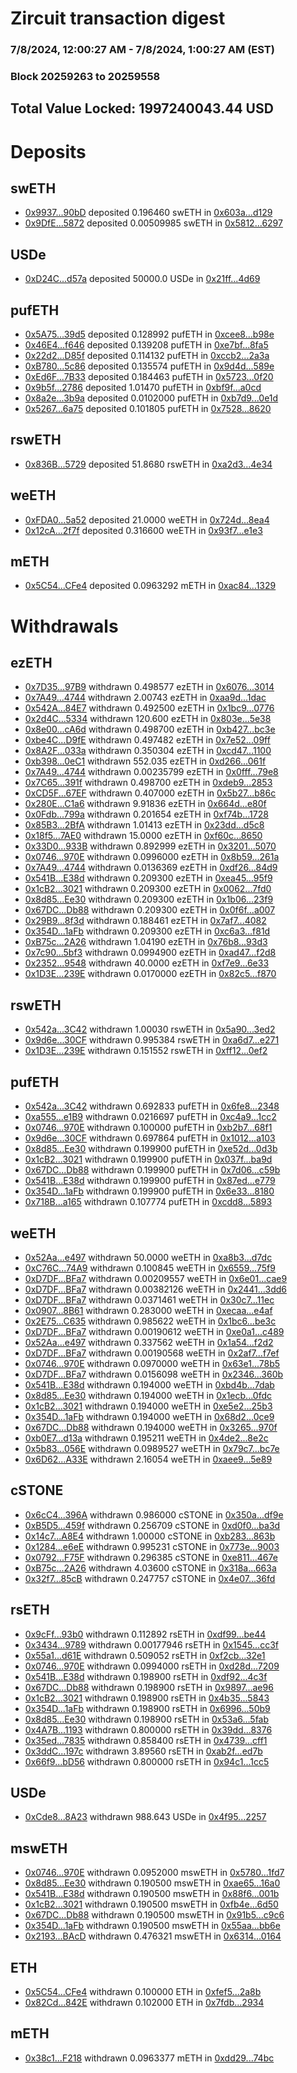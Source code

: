 # Zircuit transaction digest
### 7/8/2024, 12:00:27 AM - 7/8/2024, 1:00:27 AM (EST)
### Block 20259263 to 20259558

## Total Value Locked: 1997240043.44 USD

# Deposits
## swETH
- [0x9937...90bD](https://etherscan.io/address/0x9937586ed30263bAaca9c4D22EcB759073A190bD) deposited 0.196460 swETH in [0x603a...d129](https://etherscan.io/tx/0x9937586ed30263bAaca9c4D22EcB759073A190bD)
- [0x9DfE...5872](https://etherscan.io/address/0x9DfEe19fa2bFc78265D106e7DacA0B6E66555872) deposited 0.00509985 swETH in [0x5812...6297](https://etherscan.io/tx/0x9DfEe19fa2bFc78265D106e7DacA0B6E66555872)
## USDe
- [0xD24C...d57a](https://etherscan.io/address/0xD24Cfe2d0fa81369ca6291c28ac5426e16B6d57a) deposited 50000.0 USDe in [0x21ff...4d69](https://etherscan.io/tx/0xD24Cfe2d0fa81369ca6291c28ac5426e16B6d57a)
## pufETH
- [0x5A75...39d5](https://etherscan.io/address/0x5A75AaAB06CAA7D001B701CFcd8A2a1c1c8039d5) deposited 0.128992 pufETH in [0xcee8...b98e](https://etherscan.io/tx/0x5A75AaAB06CAA7D001B701CFcd8A2a1c1c8039d5)
- [0x46E4...f646](https://etherscan.io/address/0x46E4e458456308373317D459d4A8B1e9345ef646) deposited 0.139208 pufETH in [0xe7bf...8fa5](https://etherscan.io/tx/0x46E4e458456308373317D459d4A8B1e9345ef646)
- [0x22d2...D85f](https://etherscan.io/address/0x22d2ceec4b47f27cc9b08AD34875e6d5c4C3D85f) deposited 0.114132 pufETH in [0xccb2...2a3a](https://etherscan.io/tx/0x22d2ceec4b47f27cc9b08AD34875e6d5c4C3D85f)
- [0xB780...5c86](https://etherscan.io/address/0xB780CA4E79028100e3d81918d71Ec9cc11cC5c86) deposited 0.135574 pufETH in [0x9d4d...589e](https://etherscan.io/tx/0xB780CA4E79028100e3d81918d71Ec9cc11cC5c86)
- [0xEd6F...7B33](https://etherscan.io/address/0xEd6FF2b0309E3858e2ABcd7AF074b929147C7B33) deposited 0.184463 pufETH in [0x5723...0f20](https://etherscan.io/tx/0xEd6FF2b0309E3858e2ABcd7AF074b929147C7B33)
- [0x9b5f...2786](https://etherscan.io/address/0x9b5f36f1290c8d97a3C3cFcF0Ab10183C9002786) deposited 1.01470 pufETH in [0xbf9f...a0cd](https://etherscan.io/tx/0x9b5f36f1290c8d97a3C3cFcF0Ab10183C9002786)
- [0x8a2e...3b9a](https://etherscan.io/address/0x8a2ef8F4451f9C0A705256786B40960465303b9a) deposited 0.0102000 pufETH in [0xb7d9...0e1d](https://etherscan.io/tx/0x8a2ef8F4451f9C0A705256786B40960465303b9a)
- [0x5267...6a75](https://etherscan.io/address/0x5267440CD86F4aC9a331861F7bae4Ae8390A6a75) deposited 0.101805 pufETH in [0x7528...8620](https://etherscan.io/tx/0x5267440CD86F4aC9a331861F7bae4Ae8390A6a75)
## rswETH
- [0x836B...5729](https://etherscan.io/address/0x836B7E7C21B92dF35D56373e758FaA5946795729) deposited 51.8680 rswETH in [0xa2d3...4e34](https://etherscan.io/tx/0x836B7E7C21B92dF35D56373e758FaA5946795729)
## weETH
- [0xFDA0...5a52](https://etherscan.io/address/0xFDA01D4FdE9F9fC1d63ec0B8DE66bc9C50055a52) deposited 21.0000 weETH in [0x724d...8ea4](https://etherscan.io/tx/0xFDA01D4FdE9F9fC1d63ec0B8DE66bc9C50055a52)
- [0x12cA...2f7f](https://etherscan.io/address/0x12cAC2184e9A9179619a4547C3930DEa82d32f7f) deposited 0.316600 weETH in [0x93f7...e1e3](https://etherscan.io/tx/0x12cAC2184e9A9179619a4547C3930DEa82d32f7f)
## mETH
- [0x5C54...CFe4](https://etherscan.io/address/0x5C546E855Fb002Fd0C54d7E8d6F5Bc13D377CFe4) deposited 0.0963292 mETH in [0xac84...1329](https://etherscan.io/tx/0x5C546E855Fb002Fd0C54d7E8d6F5Bc13D377CFe4)
# Withdrawals
## ezETH
- [0x7D35...97B9](https://etherscan.io/address/0x7D358792D24BA5d22893d0755E6F53F140cc97B9) withdrawn 0.498577 ezETH in [0x6076...3014](https://etherscan.io/tx/0x7D358792D24BA5d22893d0755E6F53F140cc97B9)
- [0x7A49...4744](https://etherscan.io/address/0x7A493Be5c2ce014cD049Bf178a1ac0Db1B434744) withdrawn 2.00743 ezETH in [0xaa9d...1dac](https://etherscan.io/tx/0x7A493Be5c2ce014cD049Bf178a1ac0Db1B434744)
- [0x542A...84E7](https://etherscan.io/address/0x542A85b70d6bA12a196cE10B437840B9e2B884E7) withdrawn 0.492500 ezETH in [0x1bc9...0776](https://etherscan.io/tx/0x542A85b70d6bA12a196cE10B437840B9e2B884E7)
- [0x2d4C...5334](https://etherscan.io/address/0x2d4C0f33402C9b6F4aD6f70718D22Da2D4225334) withdrawn 120.600 ezETH in [0x803e...5e38](https://etherscan.io/tx/0x2d4C0f33402C9b6F4aD6f70718D22Da2D4225334)
- [0x8e00...cA6d](https://etherscan.io/address/0x8e009B59D8dc23a2B42CF0DbD37e9b560123cA6d) withdrawn 0.498700 ezETH in [0xb427...bc3e](https://etherscan.io/tx/0x8e009B59D8dc23a2B42CF0DbD37e9b560123cA6d)
- [0xbe4C...D9fE](https://etherscan.io/address/0xbe4C17f5669019828Aa90967b93F93b0179cD9fE) withdrawn 0.497482 ezETH in [0x7e52...09ff](https://etherscan.io/tx/0xbe4C17f5669019828Aa90967b93F93b0179cD9fE)
- [0x8A2F...033a](https://etherscan.io/address/0x8A2FA09530F858D2B064d5539aa755E8b901033a) withdrawn 0.350304 ezETH in [0xcd47...1100](https://etherscan.io/tx/0x8A2FA09530F858D2B064d5539aa755E8b901033a)
- [0xb398...0eC1](https://etherscan.io/address/0xb39862e5287AA1A51dc78F733b15aB65Fa1C0eC1) withdrawn 552.035 ezETH in [0xd266...061f](https://etherscan.io/tx/0xb39862e5287AA1A51dc78F733b15aB65Fa1C0eC1)
- [0x7A49...4744](https://etherscan.io/address/0x7A493Be5c2ce014cD049Bf178a1ac0Db1B434744) withdrawn 0.00235799 ezETH in [0x0fff...79e8](https://etherscan.io/tx/0x7A493Be5c2ce014cD049Bf178a1ac0Db1B434744)
- [0x7C65...391f](https://etherscan.io/address/0x7C65f9b5Bc170d64d8a42238e57E36A9ea65391f) withdrawn 0.498700 ezETH in [0xdeb9...2853](https://etherscan.io/tx/0x7C65f9b5Bc170d64d8a42238e57E36A9ea65391f)
- [0xCD5F...67EF](https://etherscan.io/address/0xCD5Fb139f22c8CC6588F0DaB44a0C307fecF67EF) withdrawn 0.407000 ezETH in [0x5b27...b86c](https://etherscan.io/tx/0xCD5Fb139f22c8CC6588F0DaB44a0C307fecF67EF)
- [0x280E...C1a6](https://etherscan.io/address/0x280E1CC8b4505d7387Fc8e202028A472E221C1a6) withdrawn 9.91836 ezETH in [0x664d...e80f](https://etherscan.io/tx/0x280E1CC8b4505d7387Fc8e202028A472E221C1a6)
- [0x0Fdb...799a](https://etherscan.io/address/0x0FdbF5FE381fBAe2AC5F95757E7e348aa29e799a) withdrawn 0.201654 ezETH in [0xf74b...1728](https://etherscan.io/tx/0x0FdbF5FE381fBAe2AC5F95757E7e348aa29e799a)
- [0x85B3...2BfA](https://etherscan.io/address/0x85B3a0Cc3daA4833840e0bd3a96fE4Ec2A912BfA) withdrawn 1.01413 ezETH in [0x23dd...d5c8](https://etherscan.io/tx/0x85B3a0Cc3daA4833840e0bd3a96fE4Ec2A912BfA)
- [0x18f5...7AE0](https://etherscan.io/address/0x18f50F766d0D5d8E72F176EeAC18814389D77AE0) withdrawn 15.0000 ezETH in [0xf60c...8650](https://etherscan.io/tx/0x18f50F766d0D5d8E72F176EeAC18814389D77AE0)
- [0x33D0...933B](https://etherscan.io/address/0x33D000198dc0Efe031AeE8985A24eCB79872933B) withdrawn 0.892999 ezETH in [0x3201...5070](https://etherscan.io/tx/0x33D000198dc0Efe031AeE8985A24eCB79872933B)
- [0x0746...970E](https://etherscan.io/address/0x0746C3698E2C5b090CaC20492A24D4468fDD970E) withdrawn 0.0996000 ezETH in [0x8b59...261a](https://etherscan.io/tx/0x0746C3698E2C5b090CaC20492A24D4468fDD970E)
- [0x7A49...4744](https://etherscan.io/address/0x7A493Be5c2ce014cD049Bf178a1ac0Db1B434744) withdrawn 0.0136369 ezETH in [0xdf26...84d9](https://etherscan.io/tx/0x7A493Be5c2ce014cD049Bf178a1ac0Db1B434744)
- [0x541B...E38d](https://etherscan.io/address/0x541B93885D1A5a9D4bE83E2f04c6ba6995E4E38d) withdrawn 0.209300 ezETH in [0xea45...95f9](https://etherscan.io/tx/0x541B93885D1A5a9D4bE83E2f04c6ba6995E4E38d)
- [0x1cB2...3021](https://etherscan.io/address/0x1cB274E58771A3cfC09b69Cb3d595Ac2110E3021) withdrawn 0.209300 ezETH in [0x0062...7fd0](https://etherscan.io/tx/0x1cB274E58771A3cfC09b69Cb3d595Ac2110E3021)
- [0x8d85...Ee30](https://etherscan.io/address/0x8d857e6BB30FA779c6e2Bc000A8425cCC6ECEe30) withdrawn 0.209300 ezETH in [0x1b06...23f9](https://etherscan.io/tx/0x8d857e6BB30FA779c6e2Bc000A8425cCC6ECEe30)
- [0x67DC...Db88](https://etherscan.io/address/0x67DC30f36c27ecb10dbEaC04b0E6f20677EdDb88) withdrawn 0.209300 ezETH in [0x0f6f...a007](https://etherscan.io/tx/0x67DC30f36c27ecb10dbEaC04b0E6f20677EdDb88)
- [0x29B9...8f3d](https://etherscan.io/address/0x29B9671B67859308aDb4ABeDF40b84081a588f3d) withdrawn 0.188461 ezETH in [0x7af7...4082](https://etherscan.io/tx/0x29B9671B67859308aDb4ABeDF40b84081a588f3d)
- [0x354D...1aFb](https://etherscan.io/address/0x354Dc54BD73153835EC5CBB139b6D6ba40f11aFb) withdrawn 0.209300 ezETH in [0xc6a3...f81d](https://etherscan.io/tx/0x354Dc54BD73153835EC5CBB139b6D6ba40f11aFb)
- [0xB75c...2A26](https://etherscan.io/address/0xB75c4b7508B3Ae23f33166cE6f5fBc9A45a72A26) withdrawn 1.04190 ezETH in [0x76b8...93d3](https://etherscan.io/tx/0xB75c4b7508B3Ae23f33166cE6f5fBc9A45a72A26)
- [0x7c90...5bf3](https://etherscan.io/address/0x7c90c417232218ade69408b6E176E073e0a55bf3) withdrawn 0.0994900 ezETH in [0xad47...f2d8](https://etherscan.io/tx/0x7c90c417232218ade69408b6E176E073e0a55bf3)
- [0x2352...9548](https://etherscan.io/address/0x23527dC897b0923b6628bdC87804D3718F269548) withdrawn 40.0000 ezETH in [0xf7e9...6e33](https://etherscan.io/tx/0x23527dC897b0923b6628bdC87804D3718F269548)
- [0x1D3E...239E](https://etherscan.io/address/0x1D3E52C1217458697291A6839C8aA3669F60239E) withdrawn 0.0170000 ezETH in [0x82c5...f870](https://etherscan.io/tx/0x1D3E52C1217458697291A6839C8aA3669F60239E)
## rswETH
- [0x542a...3C42](https://etherscan.io/address/0x542aAd385D92E4860Fee5bA744377b37d0293C42) withdrawn 1.00030 rswETH in [0x5a90...3ed2](https://etherscan.io/tx/0x542aAd385D92E4860Fee5bA744377b37d0293C42)
- [0x9d6e...30CF](https://etherscan.io/address/0x9d6e07899096a7E57FdB96A87E2B3B1015be30CF) withdrawn 0.995384 rswETH in [0xa6d7...e271](https://etherscan.io/tx/0x9d6e07899096a7E57FdB96A87E2B3B1015be30CF)
- [0x1D3E...239E](https://etherscan.io/address/0x1D3E52C1217458697291A6839C8aA3669F60239E) withdrawn 0.151552 rswETH in [0xff12...0ef2](https://etherscan.io/tx/0x1D3E52C1217458697291A6839C8aA3669F60239E)
## pufETH
- [0x542a...3C42](https://etherscan.io/address/0x542aAd385D92E4860Fee5bA744377b37d0293C42) withdrawn 0.692833 pufETH in [0x6fe8...2348](https://etherscan.io/tx/0x542aAd385D92E4860Fee5bA744377b37d0293C42)
- [0xa555...e1B9](https://etherscan.io/address/0xa555B80EB122fdd47A6F8706EF7Fe6B54796e1B9) withdrawn 0.0216697 pufETH in [0xc4a9...1cc2](https://etherscan.io/tx/0xa555B80EB122fdd47A6F8706EF7Fe6B54796e1B9)
- [0x0746...970E](https://etherscan.io/address/0x0746C3698E2C5b090CaC20492A24D4468fDD970E) withdrawn 0.100000 pufETH in [0xb2b7...68f1](https://etherscan.io/tx/0x0746C3698E2C5b090CaC20492A24D4468fDD970E)
- [0x9d6e...30CF](https://etherscan.io/address/0x9d6e07899096a7E57FdB96A87E2B3B1015be30CF) withdrawn 0.697864 pufETH in [0x1012...a103](https://etherscan.io/tx/0x9d6e07899096a7E57FdB96A87E2B3B1015be30CF)
- [0x8d85...Ee30](https://etherscan.io/address/0x8d857e6BB30FA779c6e2Bc000A8425cCC6ECEe30) withdrawn 0.199900 pufETH in [0xe52d...0d3b](https://etherscan.io/tx/0x8d857e6BB30FA779c6e2Bc000A8425cCC6ECEe30)
- [0x1cB2...3021](https://etherscan.io/address/0x1cB274E58771A3cfC09b69Cb3d595Ac2110E3021) withdrawn 0.199900 pufETH in [0x037f...ba9d](https://etherscan.io/tx/0x1cB274E58771A3cfC09b69Cb3d595Ac2110E3021)
- [0x67DC...Db88](https://etherscan.io/address/0x67DC30f36c27ecb10dbEaC04b0E6f20677EdDb88) withdrawn 0.199900 pufETH in [0x7d06...c59b](https://etherscan.io/tx/0x67DC30f36c27ecb10dbEaC04b0E6f20677EdDb88)
- [0x541B...E38d](https://etherscan.io/address/0x541B93885D1A5a9D4bE83E2f04c6ba6995E4E38d) withdrawn 0.199900 pufETH in [0x87ed...e779](https://etherscan.io/tx/0x541B93885D1A5a9D4bE83E2f04c6ba6995E4E38d)
- [0x354D...1aFb](https://etherscan.io/address/0x354Dc54BD73153835EC5CBB139b6D6ba40f11aFb) withdrawn 0.199900 pufETH in [0x6e33...8180](https://etherscan.io/tx/0x354Dc54BD73153835EC5CBB139b6D6ba40f11aFb)
- [0x718B...a165](https://etherscan.io/address/0x718Bb3A3e48dB11250788388039c2C4EB2dAa165) withdrawn 0.107774 pufETH in [0xcdd8...5893](https://etherscan.io/tx/0x718Bb3A3e48dB11250788388039c2C4EB2dAa165)
## weETH
- [0x52Aa...e497](https://etherscan.io/address/0x52Aa899454998Be5b000Ad077a46Bbe360F4e497) withdrawn 50.0000 weETH in [0xa8b3...d7dc](https://etherscan.io/tx/0x52Aa899454998Be5b000Ad077a46Bbe360F4e497)
- [0xC76C...74A9](https://etherscan.io/address/0xC76Cd240Dee8CC138A93D01f5cbaAEcb450E74A9) withdrawn 0.100845 weETH in [0x6559...75f9](https://etherscan.io/tx/0xC76Cd240Dee8CC138A93D01f5cbaAEcb450E74A9)
- [0xD7DF...BFa7](https://etherscan.io/address/0xD7DF7E085214743530afF339aFC420c7c720BFa7) withdrawn 0.00209557 weETH in [0x6e01...cae9](https://etherscan.io/tx/0xD7DF7E085214743530afF339aFC420c7c720BFa7)
- [0xD7DF...BFa7](https://etherscan.io/address/0xD7DF7E085214743530afF339aFC420c7c720BFa7) withdrawn 0.00382126 weETH in [0x2441...3dd6](https://etherscan.io/tx/0xD7DF7E085214743530afF339aFC420c7c720BFa7)
- [0xD7DF...BFa7](https://etherscan.io/address/0xD7DF7E085214743530afF339aFC420c7c720BFa7) withdrawn 0.0371461 weETH in [0x30c7...11ec](https://etherscan.io/tx/0xD7DF7E085214743530afF339aFC420c7c720BFa7)
- [0x0907...8B61](https://etherscan.io/address/0x09074E4D60F8014bc8bf31bD48142C158Eb88B61) withdrawn 0.283000 weETH in [0xecaa...e4af](https://etherscan.io/tx/0x09074E4D60F8014bc8bf31bD48142C158Eb88B61)
- [0x2E75...C635](https://etherscan.io/address/0x2E7552eb0526e08F0E6ea3D28F9296620bc0C635) withdrawn 0.985622 weETH in [0x1bc6...be3c](https://etherscan.io/tx/0x2E7552eb0526e08F0E6ea3D28F9296620bc0C635)
- [0xD7DF...BFa7](https://etherscan.io/address/0xD7DF7E085214743530afF339aFC420c7c720BFa7) withdrawn 0.00190612 weETH in [0xe0a1...c489](https://etherscan.io/tx/0xD7DF7E085214743530afF339aFC420c7c720BFa7)
- [0x52Aa...e497](https://etherscan.io/address/0x52Aa899454998Be5b000Ad077a46Bbe360F4e497) withdrawn 0.337562 weETH in [0x1a54...f2d2](https://etherscan.io/tx/0x52Aa899454998Be5b000Ad077a46Bbe360F4e497)
- [0xD7DF...BFa7](https://etherscan.io/address/0xD7DF7E085214743530afF339aFC420c7c720BFa7) withdrawn 0.00190568 weETH in [0x2af7...f7ef](https://etherscan.io/tx/0xD7DF7E085214743530afF339aFC420c7c720BFa7)
- [0x0746...970E](https://etherscan.io/address/0x0746C3698E2C5b090CaC20492A24D4468fDD970E) withdrawn 0.0970000 weETH in [0x63e1...78b5](https://etherscan.io/tx/0x0746C3698E2C5b090CaC20492A24D4468fDD970E)
- [0xD7DF...BFa7](https://etherscan.io/address/0xD7DF7E085214743530afF339aFC420c7c720BFa7) withdrawn 0.0156098 weETH in [0x2346...360b](https://etherscan.io/tx/0xD7DF7E085214743530afF339aFC420c7c720BFa7)
- [0x541B...E38d](https://etherscan.io/address/0x541B93885D1A5a9D4bE83E2f04c6ba6995E4E38d) withdrawn 0.194000 weETH in [0xbd4b...7dab](https://etherscan.io/tx/0x541B93885D1A5a9D4bE83E2f04c6ba6995E4E38d)
- [0x8d85...Ee30](https://etherscan.io/address/0x8d857e6BB30FA779c6e2Bc000A8425cCC6ECEe30) withdrawn 0.194000 weETH in [0x1ecb...0fdc](https://etherscan.io/tx/0x8d857e6BB30FA779c6e2Bc000A8425cCC6ECEe30)
- [0x1cB2...3021](https://etherscan.io/address/0x1cB274E58771A3cfC09b69Cb3d595Ac2110E3021) withdrawn 0.194000 weETH in [0xe5e2...25b3](https://etherscan.io/tx/0x1cB274E58771A3cfC09b69Cb3d595Ac2110E3021)
- [0x354D...1aFb](https://etherscan.io/address/0x354Dc54BD73153835EC5CBB139b6D6ba40f11aFb) withdrawn 0.194000 weETH in [0x68d2...0ce9](https://etherscan.io/tx/0x354Dc54BD73153835EC5CBB139b6D6ba40f11aFb)
- [0x67DC...Db88](https://etherscan.io/address/0x67DC30f36c27ecb10dbEaC04b0E6f20677EdDb88) withdrawn 0.194000 weETH in [0x3265...970f](https://etherscan.io/tx/0x67DC30f36c27ecb10dbEaC04b0E6f20677EdDb88)
- [0xb0E7...d13a](https://etherscan.io/address/0xb0E7ec41f5C97Cb234D225ebb006742e91e9d13a) withdrawn 0.195211 weETH in [0x4de2...8e2c](https://etherscan.io/tx/0xb0E7ec41f5C97Cb234D225ebb006742e91e9d13a)
- [0x5b83...056E](https://etherscan.io/address/0x5b83EeE198De28EfC66C0a0403549581f7Ed056E) withdrawn 0.0989527 weETH in [0x79c7...bc7e](https://etherscan.io/tx/0x5b83EeE198De28EfC66C0a0403549581f7Ed056E)
- [0x6D62...A33E](https://etherscan.io/address/0x6D62Ce5045e90A9fBA284a75DC79bcEa8681A33E) withdrawn 2.16054 weETH in [0xaee9...5e89](https://etherscan.io/tx/0x6D62Ce5045e90A9fBA284a75DC79bcEa8681A33E)
## cSTONE
- [0x6cC4...396A](https://etherscan.io/address/0x6cC4eAD03B6FDa979fA33b40546BA5D09C35396A) withdrawn 0.986000 cSTONE in [0x350a...df9e](https://etherscan.io/tx/0x6cC4eAD03B6FDa979fA33b40546BA5D09C35396A)
- [0xB5D5...459f](https://etherscan.io/address/0xB5D539192098E59EAe8a8eDfB3EF9BbedBa4459f) withdrawn 0.256709 cSTONE in [0xd0f0...ba3d](https://etherscan.io/tx/0xB5D539192098E59EAe8a8eDfB3EF9BbedBa4459f)
- [0x14c7...A8E4](https://etherscan.io/address/0x14c7a6eaC37DCCadc615a1A977Ae7Efa1403A8E4) withdrawn 1.00000 cSTONE in [0xb283...863b](https://etherscan.io/tx/0x14c7a6eaC37DCCadc615a1A977Ae7Efa1403A8E4)
- [0x1284...e6eE](https://etherscan.io/address/0x12845d7ae2fb9738245fE2A27Ba8C55675f3e6eE) withdrawn 0.995231 cSTONE in [0x773e...9003](https://etherscan.io/tx/0x12845d7ae2fb9738245fE2A27Ba8C55675f3e6eE)
- [0x0792...F75F](https://etherscan.io/address/0x07925188EF080046778D33f029cC1f229653F75F) withdrawn 0.296385 cSTONE in [0xe811...467e](https://etherscan.io/tx/0x07925188EF080046778D33f029cC1f229653F75F)
- [0xB75c...2A26](https://etherscan.io/address/0xB75c4b7508B3Ae23f33166cE6f5fBc9A45a72A26) withdrawn 4.03600 cSTONE in [0x318a...663a](https://etherscan.io/tx/0xB75c4b7508B3Ae23f33166cE6f5fBc9A45a72A26)
- [0x32f7...85cB](https://etherscan.io/address/0x32f7281b17823436F1859Ba9b57B6588509285cB) withdrawn 0.247757 cSTONE in [0x4e07...36fd](https://etherscan.io/tx/0x32f7281b17823436F1859Ba9b57B6588509285cB)
## rsETH
- [0x9cFf...93b0](https://etherscan.io/address/0x9cFf2C8c15C655c1D4200B203FeAC465e98A93b0) withdrawn 0.112892 rsETH in [0xdf99...be44](https://etherscan.io/tx/0x9cFf2C8c15C655c1D4200B203FeAC465e98A93b0)
- [0x3434...9789](https://etherscan.io/address/0x34349c5569e7B846c3558961552D2202760A9789) withdrawn 0.00177946 rsETH in [0x1545...cc3f](https://etherscan.io/tx/0x34349c5569e7B846c3558961552D2202760A9789)
- [0x55a1...d61E](https://etherscan.io/address/0x55a1c1F76CbFd690a8a095bDe3Cbe2aDb121d61E) withdrawn 0.509052 rsETH in [0xf2cb...32e1](https://etherscan.io/tx/0x55a1c1F76CbFd690a8a095bDe3Cbe2aDb121d61E)
- [0x0746...970E](https://etherscan.io/address/0x0746C3698E2C5b090CaC20492A24D4468fDD970E) withdrawn 0.0994000 rsETH in [0xd28d...7209](https://etherscan.io/tx/0x0746C3698E2C5b090CaC20492A24D4468fDD970E)
- [0x541B...E38d](https://etherscan.io/address/0x541B93885D1A5a9D4bE83E2f04c6ba6995E4E38d) withdrawn 0.198900 rsETH in [0xdf92...4c3f](https://etherscan.io/tx/0x541B93885D1A5a9D4bE83E2f04c6ba6995E4E38d)
- [0x67DC...Db88](https://etherscan.io/address/0x67DC30f36c27ecb10dbEaC04b0E6f20677EdDb88) withdrawn 0.198900 rsETH in [0x9897...ae96](https://etherscan.io/tx/0x67DC30f36c27ecb10dbEaC04b0E6f20677EdDb88)
- [0x1cB2...3021](https://etherscan.io/address/0x1cB274E58771A3cfC09b69Cb3d595Ac2110E3021) withdrawn 0.198900 rsETH in [0x4b35...5843](https://etherscan.io/tx/0x1cB274E58771A3cfC09b69Cb3d595Ac2110E3021)
- [0x354D...1aFb](https://etherscan.io/address/0x354Dc54BD73153835EC5CBB139b6D6ba40f11aFb) withdrawn 0.198900 rsETH in [0x6996...50b9](https://etherscan.io/tx/0x354Dc54BD73153835EC5CBB139b6D6ba40f11aFb)
- [0x8d85...Ee30](https://etherscan.io/address/0x8d857e6BB30FA779c6e2Bc000A8425cCC6ECEe30) withdrawn 0.198900 rsETH in [0x53a6...5fab](https://etherscan.io/tx/0x8d857e6BB30FA779c6e2Bc000A8425cCC6ECEe30)
- [0x4A7B...1193](https://etherscan.io/address/0x4A7B6032AACabAa953E0cE9C4753321a635a1193) withdrawn 0.800000 rsETH in [0x39dd...8376](https://etherscan.io/tx/0x4A7B6032AACabAa953E0cE9C4753321a635a1193)
- [0x35ed...7835](https://etherscan.io/address/0x35edBfA848244361002604B1a9FD6DaAe1727835) withdrawn 0.858400 rsETH in [0x4739...cff1](https://etherscan.io/tx/0x35edBfA848244361002604B1a9FD6DaAe1727835)
- [0x3ddC...197c](https://etherscan.io/address/0x3ddC12DD94592F4458D5D322Ab05Af332F21197c) withdrawn 3.89560 rsETH in [0xab2f...ed7b](https://etherscan.io/tx/0x3ddC12DD94592F4458D5D322Ab05Af332F21197c)
- [0x66f9...bD56](https://etherscan.io/address/0x66f9A6775dBA0b65c888C14c9FE52f8C4B74bD56) withdrawn 0.800000 rsETH in [0x94c1...1cc5](https://etherscan.io/tx/0x66f9A6775dBA0b65c888C14c9FE52f8C4B74bD56)
## USDe
- [0xCde8...8A23](https://etherscan.io/address/0xCde8C688e1AE5EbBFf3FE74874876426C1198A23) withdrawn 988.643 USDe in [0x4f95...2257](https://etherscan.io/tx/0xCde8C688e1AE5EbBFf3FE74874876426C1198A23)
## mswETH
- [0x0746...970E](https://etherscan.io/address/0x0746C3698E2C5b090CaC20492A24D4468fDD970E) withdrawn 0.0952000 mswETH in [0x5780...1fd7](https://etherscan.io/tx/0x0746C3698E2C5b090CaC20492A24D4468fDD970E)
- [0x8d85...Ee30](https://etherscan.io/address/0x8d857e6BB30FA779c6e2Bc000A8425cCC6ECEe30) withdrawn 0.190500 mswETH in [0xae65...16a0](https://etherscan.io/tx/0x8d857e6BB30FA779c6e2Bc000A8425cCC6ECEe30)
- [0x541B...E38d](https://etherscan.io/address/0x541B93885D1A5a9D4bE83E2f04c6ba6995E4E38d) withdrawn 0.190500 mswETH in [0x88f6...001b](https://etherscan.io/tx/0x541B93885D1A5a9D4bE83E2f04c6ba6995E4E38d)
- [0x1cB2...3021](https://etherscan.io/address/0x1cB274E58771A3cfC09b69Cb3d595Ac2110E3021) withdrawn 0.190500 mswETH in [0xfb4e...6d50](https://etherscan.io/tx/0x1cB274E58771A3cfC09b69Cb3d595Ac2110E3021)
- [0x67DC...Db88](https://etherscan.io/address/0x67DC30f36c27ecb10dbEaC04b0E6f20677EdDb88) withdrawn 0.190500 mswETH in [0x91b5...c9c6](https://etherscan.io/tx/0x67DC30f36c27ecb10dbEaC04b0E6f20677EdDb88)
- [0x354D...1aFb](https://etherscan.io/address/0x354Dc54BD73153835EC5CBB139b6D6ba40f11aFb) withdrawn 0.190500 mswETH in [0x55aa...bb6e](https://etherscan.io/tx/0x354Dc54BD73153835EC5CBB139b6D6ba40f11aFb)
- [0x2193...BAcD](https://etherscan.io/address/0x2193216249C11d1c9CA9c602df7370376558BAcD) withdrawn 0.476321 mswETH in [0x6314...0164](https://etherscan.io/tx/0x2193216249C11d1c9CA9c602df7370376558BAcD)
## ETH
- [0x5C54...CFe4](https://etherscan.io/address/0x5C546E855Fb002Fd0C54d7E8d6F5Bc13D377CFe4) withdrawn 0.100000 ETH in [0xfef5...2a8b](https://etherscan.io/tx/0x5C546E855Fb002Fd0C54d7E8d6F5Bc13D377CFe4)
- [0x82Cd...842E](https://etherscan.io/address/0x82Cd2661Cf4743bdd7A45135FC03e83515ED842E) withdrawn 0.102000 ETH in [0x7fdb...2934](https://etherscan.io/tx/0x82Cd2661Cf4743bdd7A45135FC03e83515ED842E)
## mETH
- [0x38c1...F218](https://etherscan.io/address/0x38c104275141eaaE188dE0017eFf125FEb87F218) withdrawn 0.0963377 mETH in [0xdd29...74bc](https://etherscan.io/tx/0x38c104275141eaaE188dE0017eFf125FEb87F218)
